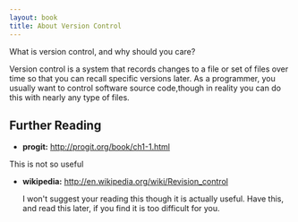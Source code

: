 ```yaml
---
layout: book
title: About Version Control 
---
```


What is version control, and why should you care? 

Version control is a system that records changes to a file or set of files
over time so that you can recall specific versions later. As a programmer, you
usually want to control software source code,though in reality you can do this
with nearly any type of files.

## Further Reading

 - __progit:__
  <http://progit.org/book/ch1-1.html>

  This is not so useful 

 - __wikipedia:__
   <http://en.wikipedia.org/wiki/Revision_control>

   I won't suggest your reading this though it is actually useful. Have this,
   and read this later, if you find it is too difficult for you.
